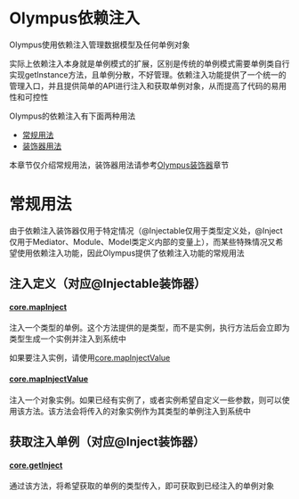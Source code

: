 # Olympus依赖注入

Olympus使用依赖注入管理数据模型及任何单例对象

实际上依赖注入本身就是单例模式的扩展，区别是传统的单例模式需要单例类自行实现getInstance方法，且单例分散，不好管理。依赖注入功能提供了一个统一的管理入口，并且提供简单的API进行注入和获取单例对象，从而提高了代码的易用性和可控性

Olympus的依赖注入有下面两种用法

- [常规用法](#常规用法)
- [装饰器用法](./decorator.md#olympus依赖注入装饰器)

本章节仅介绍常规用法，装饰器用法请参考[Olympus装饰器](./decorator.md#olympus依赖注入装饰器)章节

# 常规用法

由于依赖注入装饰器仅用于特定情况（@Injectable仅用于类型定义处，@Inject仅用于Mediator、Module、Model类定义内部的变量上），而某些特殊情况又希望使用依赖注入功能，因此Olympus提供了依赖注入功能的常规用法

## 注入定义（对应@Injectable装饰器）

#### [core.mapInject](https://htmlpreview.github.io/?https://raw.githubusercontent.com/Raykid/Olympus/master/trunk/docs/classes/_core_core_.core.html#mapinject)

注入一个类型的单例。这个方法提供的是类型，而不是实例，执行方法后会立即为类型生成一个实例并注入到系统中

如果要注入实例，请使用[core.mapInjectValue](https://htmlpreview.github.io/?https://raw.githubusercontent.com/Raykid/Olympus/master/trunk/docs/classes/_core_core_.core.html#mapinjectvalue)

#### [core.mapInjectValue](https://htmlpreview.github.io/?https://raw.githubusercontent.com/Raykid/Olympus/master/trunk/docs/classes/_core_core_.core.html#mapinjectvalue)

注入一个对象实例。如果已经有实例了，或者实例希望自定义一些参数，则可以使用该方法。该方法会将传入的对象实例作为其类型的单例注入到系统中

## 获取注入单例（对应@Inject装饰器）

#### [core.getInject](https://htmlpreview.github.io/?https://raw.githubusercontent.com/Raykid/Olympus/master/trunk/docs/classes/_core_core_.core.html#getinject)

通过该方法，将希望获取的单例的类型传入，即可获取到已经注入的单例对象